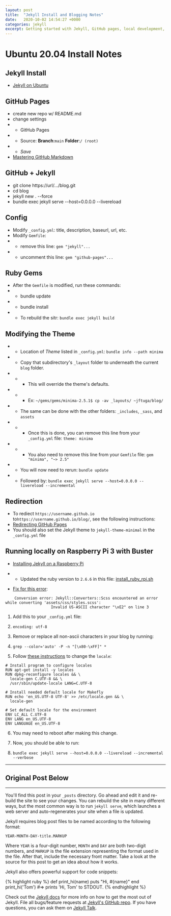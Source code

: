 ```yaml
---
layout: post
title:  "Jekyll Install and Blogging Notes"
date:   2020-10-02 14:54:27 +0000
categories: jekyll
excerpt: Getting started with Jekyll, GitHub pages, local development, etc.
---
```


# Ubuntu 20.04 Install Notes

## Jekyll Install
* [Jekyll on Ubuntu](https://jekyllrb.com/docs/installation/ubuntu/)

## GitHub Pages
* create new repo w/ README.md
* change settings
* * GitHub Pages
* * Source: **Branch**:`main` **Folder**:`/ (root)`
* * *Save*
* [Mastering GitHub Markdown](https://guides.github.com/features/mastering-markdown/)

## GitHub + Jekyll
* git clone https://url/.../blog.git
* cd blog
* jekyll new . --force
* bundle exec jekyll serve --host=0.0.0.0 --livereload

## Config
* Modify `_config.yml`: title, description, baseurl, url, etc.
* Modify `Gemfile`: 
* * remove this line: `gem "jekyll"...`
* * uncomment this line: `gem "github-pages"...`

## Ruby Gems
* After the `Gemfile` is modified, run these commands:
* * bundle update
* * bundle install
* * To rebuild the sitr: `bundle exec jekyll build`

## Modifying the Theme
* * Location of *Theme* listed in `_config.yml`: `bundle info --path minima`
* * Copy that subdirectory's `_layout` folder to underneath the current `blog` folder.
* * * This will override the theme's defaults.
* * * Ex: `~/gems/gems/minima-2.5.1$ cp -av _layouts/ ~jftuga/blog/`
* * The same can be done with the other folders: `_includes`, `_sass`, and `assets`
* * * Once this is done, you can remove this line from your `_config.yml` file: `theme: minima`
* * * You also need to remove this line from your `Gemfile` file: `gem "minima", "~> 2.5"`
* * You will now need to rerun: `bundle update`
* * Followed by: `bundle exec jekyll serve --host=0.0.0.0 --livereload --incremental`

## Redirection
* To rediect `https://username.github.io` to`https://username.github.io/blog/`, see the following instructions:
* [Redirecting GitHub Pages](https://gist.github.com/domenic/1f286d415559b56d725bee51a62c24a7)
* You should also set the Jekyll theme to `jekyll-theme-minimal` in the `_config.yml` file

## Running locally on Raspberry Pi 3 with Buster
* [Installing Jekyll on a Raspberry Pi](https://dave.thwaites.org.uk/website/installing-jekyll.html)
* * Updated the ruby version to `2.6.6` in this file: [install_ruby_rpi.sh](https://gist.github.com/blacktm/8302741)

* [Fix for this error](https://github.com/jekyll/jekyll/issues/4268):

```
    Conversion error: Jekyll::Converters::Scss encountered an error while converting 'assets/css/styles.scss':
                    Invalid US-ASCII character "\xE2" on line 3
```

1) Add this to your `_config.yml` file:

2) `encoding: utf-8`

3) Remove or replace all non-ascii characters in your blog by running:

4) `grep --color='auto' -P -n "[\x80-\xFF]" *`

5) Follow [these instructions](https://github.com/jekyll/jekyll/issues/4268#issuecomment-167406574) to change the `locale`:

```
# Install program to configure locales
RUN apt-get install -y locales
RUN dpkg-reconfigure locales && \
  locale-gen C.UTF-8 && \
  /usr/sbin/update-locale LANG=C.UTF-8

# Install needed default locale for Makefly
RUN echo 'en_US.UTF-8 UTF-8' >> /etc/locale.gen && \
  locale-gen

# Set default locale for the environment
ENV LC_ALL C.UTF-8
ENV LANG en_US.UTF-8
ENV LANGUAGE en_US.UTF-8
```

6) You may need to reboot after making this change.

7) Now, you should be able to run:

8) `bundle exec jekyll serve --host=0.0.0.0 --livereload --incremental --verbose`

___

## Original Post Below
___

You'll find this post in your `_posts` directory. Go ahead and edit it and re-build the site to see your changes. You can rebuild the site in many different ways, but the most common way is to run `jekyll serve`, which launches a web server and auto-regenerates your site when a file is updated.

Jekyll requires blog post files to be named according to the following format:

`YEAR-MONTH-DAY-title.MARKUP`

Where `YEAR` is a four-digit number, `MONTH` and `DAY` are both two-digit numbers, and `MARKUP` is the file extension representing the format used in the file. After that, include the necessary front matter. Take a look at the source for this post to get an idea about how it works.

Jekyll also offers powerful support for code snippets:

{% highlight ruby %}
def print_hi(name)
  puts "Hi, #{name}"
end
print_hi('Tom')
#=> prints 'Hi, Tom' to STDOUT.
{% endhighlight %}

Check out the [Jekyll docs][jekyll-docs] for more info on how to get the most out of Jekyll. File all bugs/feature requests at [Jekyll's GitHub repo][jekyll-gh]. If you have questions, you can ask them on [Jekyll Talk][jekyll-talk].

[jekyll-docs]: https://jekyllrb.com/docs/home
[jekyll-gh]:   https://github.com/jekyll/jekyll
[jekyll-talk]: https://talk.jekyllrb.com/

